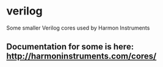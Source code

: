 verilog
=======

Some smaller Verilog cores used by Harmon Instruments

Documentation for some is here:
http://harmoninstruments.com/cores/
---------------------------------------------
